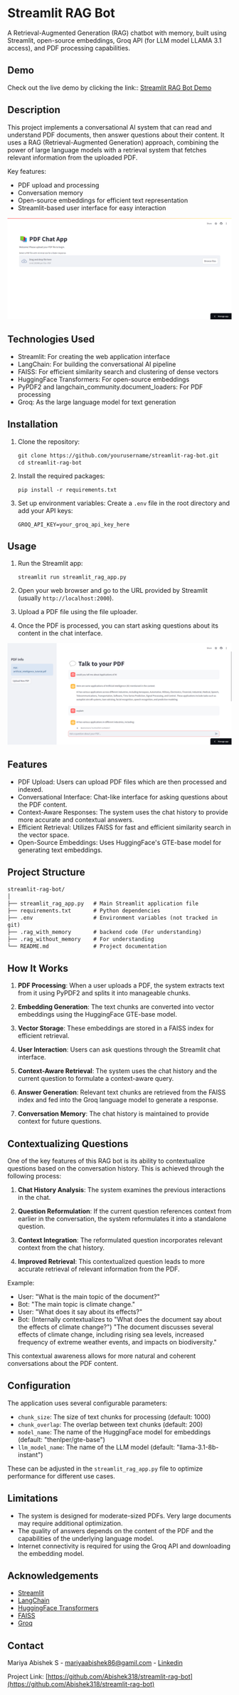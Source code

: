# Streamlit RAG Bot

A Retrieval-Augmented Generation (RAG) chatbot with memory, built using Streamlit, open-source embeddings, Groq API (for LLM model LLAMA 3.1 access), and PDF processing capabilities.

## Demo

Check out the live demo by clicking the link:: [Streamlit RAG Bot Demo](http://rag-chat-app.streamlit.app/)

## Description

This project implements a conversational AI system that can read and understand PDF documents, then answer questions about their content. It uses a RAG (Retrieval-Augmented Generation) approach, combining the power of large language models with a retrieval system that fetches relevant information from the uploaded PDF.

Key features:
- PDF upload and processing
- Conversation memory
- Open-source embeddings for efficient text representation
- Streamlit-based user interface for easy interaction

![PDF Upload Interface](sample_image/pdf_uplod.png)

## Technologies Used

- Streamlit: For creating the web application interface
- LangChain: For building the conversational AI pipeline
- FAISS: For efficient similarity search and clustering of dense vectors
- HuggingFace Transformers: For open-source embeddings
- PyPDF2 and langchain_community.document_loaders: For PDF processing
- Groq: As the large language model for text generation

## Installation

1. Clone the repository:
   ```
   git clone https://github.com/yourusername/streamlit-rag-bot.git
   cd streamlit-rag-bot
   ```

2. Install the required packages:
   ```
   pip install -r requirements.txt
   ```

3. Set up environment variables:
   Create a `.env` file in the root directory and add your API keys:
   ```
   GROQ_API_KEY=your_groq_api_key_here
   ```

## Usage

1. Run the Streamlit app:
   ```
   streamlit run streamlit_rag_app.py
   ```

2. Open your web browser and go to the URL provided by Streamlit (usually `http://localhost:2000`).

3. Upload a PDF file using the file uploader.

4. Once the PDF is processed, you can start asking questions about its content in the chat interface.

![Chat Interface](sample_image/chat_page.png)

## Features

- PDF Upload: Users can upload PDF files which are then processed and indexed.
- Conversational Interface: Chat-like interface for asking questions about the PDF content.
- Context-Aware Responses: The system uses the chat history to provide more accurate and contextual answers.
- Efficient Retrieval: Utilizes FAISS for fast and efficient similarity search in the vector space.
- Open-Source Embeddings: Uses HuggingFace's GTE-base model for generating text embeddings.

## Project Structure

```
streamlit-rag-bot/
│
├── streamlit_rag_app.py   # Main Streamlit application file
├── requirements.txt       # Python dependencies
├── .env                   # Environment variables (not tracked in git)
├── .rag_with_memory       # backend code (For understanding)
├── .rag_without_memory    # For understanding
└── README.md              # Project documentation
```

## How It Works

1. **PDF Processing**: When a user uploads a PDF, the system extracts text from it using PyPDF2 and splits it into manageable chunks.

2. **Embedding Generation**: The text chunks are converted into vector embeddings using the HuggingFace GTE-base model.

3. **Vector Storage**: These embeddings are stored in a FAISS index for efficient retrieval.

4. **User Interaction**: Users can ask questions through the Streamlit chat interface.

5. **Context-Aware Retrieval**: The system uses the chat history and the current question to formulate a context-aware query.

6. **Answer Generation**: Relevant text chunks are retrieved from the FAISS index and fed into the Groq language model to generate a response.

7. **Conversation Memory**: The chat history is maintained to provide context for future questions.

## Contextualizing Questions

One of the key features of this RAG bot is its ability to contextualize questions based on the conversation history. This is achieved through the following process:

1. **Chat History Analysis**: The system examines the previous interactions in the chat.

2. **Question Reformulation**: If the current question references context from earlier in the conversation, the system reformulates it into a standalone question.

3. **Context Integration**: The reformulated question incorporates relevant context from the chat history.

4. **Improved Retrieval**: This contextualized question leads to more accurate retrieval of relevant information from the PDF.

Example:
- User: "What is the main topic of the document?"
- Bot: "The main topic is climate change."
- User: "What does it say about its effects?"
- Bot: (Internally contextualizes to "What does the document say about the effects of climate change?") "The document discusses several effects of climate change, including rising sea levels, increased frequency of extreme weather events, and impacts on biodiversity."

This contextual awareness allows for more natural and coherent conversations about the PDF content.

## Configuration

The application uses several configurable parameters:

- `chunk_size`: The size of text chunks for processing (default: 1000)
- `chunk_overlap`: The overlap between text chunks (default: 200)
- `model_name`: The name of the HuggingFace model for embeddings (default: "thenlper/gte-base")
- `llm_model_name`: The name of the LLM model (default: "llama-3.1-8b-instant")

These can be adjusted in the `streamlit_rag_app.py` file to optimize performance for different use cases.

## Limitations

- The system is designed for moderate-sized PDFs. Very large documents may require additional optimization.
- The quality of answers depends on the content of the PDF and the capabilities of the underlying language model.
- Internet connectivity is required for using the Groq API and downloading the embedding model.

## Acknowledgements

- [Streamlit](https://streamlit.io/)
- [LangChain](https://python.langchain.com/)
- [HuggingFace Transformers](https://huggingface.co/transformers/)
- [FAISS](https://github.com/facebookresearch/faiss)
- [Groq](https://groq.com/)

## Contact

Mariya Abishek S - mariyaabishek86@gamil.com - [Linkedin](https://www.linkedin.com/in/mariya-abishek-s)

Project Link: [https://github.com/Abishek318/streamlit-rag-bot](https://github.com/Abishek318/streamlit-rag-bot)
